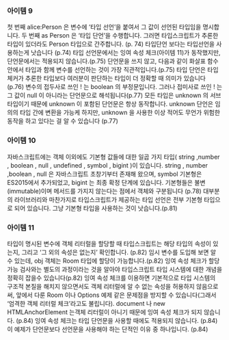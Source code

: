 


### 아이템 9

첫 번째 alice:Person 은 변수에 ‘타입 선언’을 붙여서 그 값이 선언된 타입임을 명시합니다.
두 번째 as Person 은 ‘타입 단언’을 수행합니다. 그러면 타입스크립트가 추론한 타입이 있더라도 Person 타입으로 간주합니다. (p. 74)
타입단언 보다는 타입선언을 사용하는게 낫습니다 (p.74)
타입 선언문에서는 잉여 속성 체크(아이템 11)가 동작했지만, 단언문에서는 적용되지 않습니다.(p.75)
단언문을 쓰지 않고, 다음과 같이 화살표 함수 안에서 타입과 함께 변수를 선언하는 것이 가장 직관적입니다.(p.75)
타입 단언은 타입 체커가 추론한 타입보다 여러분이 판단하는 타입이 더 정확할 때 의미가 있습니다 (p.76)
변수의 접두사로 쓰인 ! 는 boolean 의 부정문입니다. 그러나 접미사로 쓰인 ! 는그 값이 null 이 아니라는 단언문으로 해석됩니다(p.77)
모든 타입은 unknown 의 서브타입이기 때문에 unknown 이 포함된 단언문은 항상 동작합니다. 
unknown 단언은 임의의 타입 간에 변환을 가능케 하지만, unknown 을 사용한 이상 적어도 무언가 위험한 동작을 하고 있다는 걸 알 수 있습니다 (p.77)


### 아이템 10

자바스크립트에는 객체 이외에도 기본형 값들에 대한 일곱 가지 타입( string ,number , boolean , null , undefined , symbol , bigint )이 있습니다. 
string , number ,boolean , null 은 자바스크립트 초창기부터 존재해 왔으며, symbol 기본형은 ES2015에서 추가되었고, bigint 는 최종 확정 단계에 있습니다.
기본형들은 불변(immutable)이며 메서드를 가지지 않는다는 점에서 객체와 구분됩니다 (p.78)
대부분의 라이브러리와 마찬가지로 타입스크립트가 제공하는 타입 선언은 전부 기본형 타입으로 되어 있습니다.
그냥 기본형 타입을 사용하는 것이 낫습니다.(p.81)


### 아이템 11

타입이 명시된 변수에 객체 리터럴을 할당할 때 타입스크립트는 해당 타입의 속성이 있는지, 그리고 ‘그 외의 속성은 없는지’ 확인합니다. (p.82)
임시 변수를 도입해 보면 알 수 있는데, obj 객체는 Room 타입에 할당이 가능합니다.(p.82)
잉여 속성 체크가 할당 가능 검사와는 별도의 과정이라는 것을 알아야 타입스크립트 타입 시스템에 대한 개념을 정확히 잡을수 있습니다(p.82)
잉여 속성 체크를 이용하면 기본적으로 타입 시스템의 구조적 본질을 해치지 않으면서도 객체 리터럴에 알 수 없는 속성을 허용하지 않음으로써, 
앞에서 다룬 Room 이나 Options 예제 같은 문제점을 방지할 수 있습니다(그래서 ‘엄격한 객체 리터럴 체크’라고도 불립니다). 
document 나 new HTMLAnchorElement 는객체 리터럴이 아니기 때문에 잉여 속성 체크가 되지 않습니다. (p.84)
잉여 속성 체크는 타입 단언문을 사용할 때에도 적용되지 않습니다. (p.84)
이 예제가 단언문보다 선언문을 사용해야 하는 단적인 이유 중 하나입니다. (p.84)

